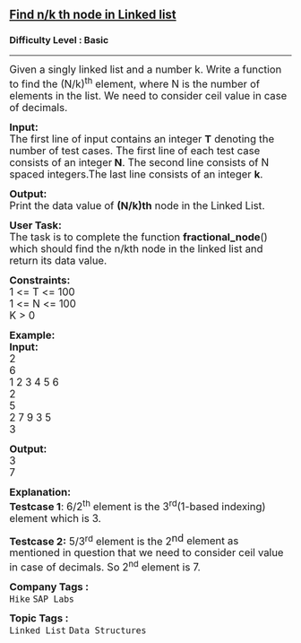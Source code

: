 <h2><a href="https://www.geeksforgeeks.org/problems/find-nk-th-node-in-linked-list/1?page=1&category=Linked%20List&sortBy=difficulty">Find n/k th node in Linked list</a></h2><h3>Difficulty Level : Basic</h3><hr><div class="problems_problem_content__Xm_eO"><p><span style="font-size:18px">Given a singly linked list and a number k. Write a function to find the (N/k)<sup>th</sup> element, where N is the number of elements in the list. We need to consider ceil value in case of decimals.</span></p>

<p><span style="font-size:18px"><strong>Input:</strong><br>
The first line of input contains an integer <strong>T</strong> denoting the number of test cases. The first line of each test case consists of an integer<strong> N</strong>. The second line consists of N spaced integers.The last line consists of an integer <strong>k</strong>.</span></p>

<p><span style="font-size:18px"><strong>Output:</strong><br>
Print the data value of <strong>(N/k)th</strong> node in the Linked List.</span></p>

<p><span style="font-size:18px"><strong>User Task:</strong><br>
The task is to complete the function&nbsp;<strong>fractional_node</strong>() which should find the n/kth node in the linked list and return its data value.</span></p>

<p><span style="font-size:18px"><strong>Constraints:&nbsp;</strong><br>
1 &lt;= T &lt;= 100<br>
1 &lt;= N &lt;= 100<br>
K &gt;&nbsp;0</span></p>

<p><span style="font-size:18px"><strong>Example:<br>
Input:</strong><br>
2<br>
6<br>
1 2 3 4 5 6<br>
2<br>
5<br>
2 7 9 3 5<br>
3</span></p>

<p><span style="font-size:18px"><strong>Output:</strong><br>
3<br>
7</span></p>

<p><span style="font-size:18px"><strong>Explanation:<br>
Testcase 1</strong>: 6/2<sup>th</sup> element is the 3<sup>rd</sup>(1-based indexing) element which is 3.</span></p>

<p><span style="font-size:18px"><strong>Testcase 2:</strong>&nbsp;5/3</span><sup><span style="font-size:15px">rd</span></sup><span style="font-size:18px">&nbsp;element is the 2</span><sup style="font-size:18px">nd </sup><span style="font-size:18px">element as mentioned in question that we need to consider ceil value in case of decimals. So 2<sup>nd</sup> element is 7.</span></p>
</div><p><span style=font-size:18px><strong>Company Tags : </strong><br><code>Hike</code>&nbsp;<code>SAP Labs</code>&nbsp;<br><p><span style=font-size:18px><strong>Topic Tags : </strong><br><code>Linked List</code>&nbsp;<code>Data Structures</code>&nbsp;